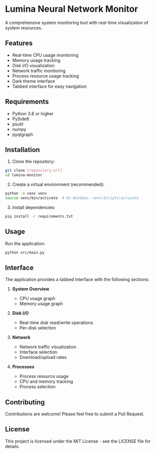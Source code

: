 # Lumina Neural Network Monitor

A comprehensive system monitoring tool with real-time visualization of system resources.

## Features

- Real-time CPU usage monitoring
- Memory usage tracking
- Disk I/O visualization
- Network traffic monitoring
- Process resource usage tracking
- Dark theme interface
- Tabbed interface for easy navigation

## Requirements

- Python 3.8 or higher
- PySide6
- psutil
- numpy
- pyqtgraph

## Installation

1. Clone the repository:
```bash
git clone [repository-url]
cd lumina-monitor
```

2. Create a virtual environment (recommended):
```bash
python -m venv venv
source venv/bin/activate  # On Windows: venv\Scripts\activate
```

3. Install dependencies:
```bash
pip install -r requirements.txt
```

## Usage

Run the application:
```bash
python src/main.py
```

## Interface

The application provides a tabbed interface with the following sections:

1. **System Overview**
   - CPU usage graph
   - Memory usage graph

2. **Disk I/O**
   - Real-time disk read/write operations
   - Per-disk selection

3. **Network**
   - Network traffic visualization
   - Interface selection
   - Download/upload rates

4. **Processes**
   - Process resource usage
   - CPU and memory tracking
   - Process selection

## Contributing

Contributions are welcome! Please feel free to submit a Pull Request.

## License

This project is licensed under the MIT License - see the LICENSE file for details. 